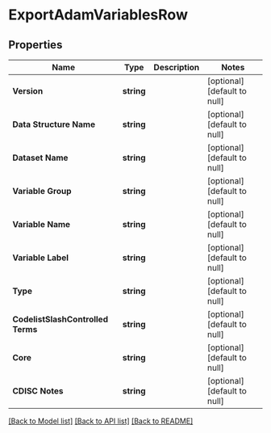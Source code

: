 # ExportAdamVariablesRow

## Properties
Name | Type | Description | Notes
------------ | ------------- | ------------- | -------------
**Version** | **string** |  | [optional] [default to null]
**Data Structure Name** | **string** |  | [optional] [default to null]
**Dataset Name** | **string** |  | [optional] [default to null]
**Variable Group** | **string** |  | [optional] [default to null]
**Variable Name** | **string** |  | [optional] [default to null]
**Variable Label** | **string** |  | [optional] [default to null]
**Type** | **string** |  | [optional] [default to null]
**CodelistSlashControlled Terms** | **string** |  | [optional] [default to null]
**Core** | **string** |  | [optional] [default to null]
**CDISC Notes** | **string** |  | [optional] [default to null]

[[Back to Model list]](../README.md#documentation-for-models) [[Back to API list]](../README.md#documentation-for-api-endpoints) [[Back to README]](../README.md)



